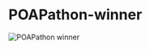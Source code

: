 # POAPathon-winner

![POAPathon winner](https://user-images.githubusercontent.com/86709559/142404333-af951124-60d2-4dc0-9345-a4a950c6350b.png)
